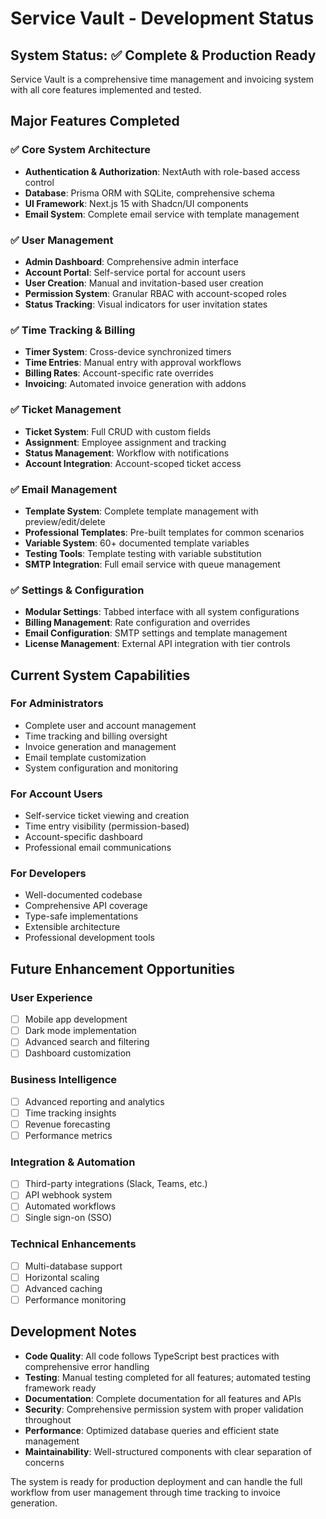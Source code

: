 # Service Vault - Development Status

## System Status: ✅ Complete & Production Ready

Service Vault is a comprehensive time management and invoicing system with all core features implemented and tested.

## Major Features Completed

### ✅ Core System Architecture
- **Authentication & Authorization**: NextAuth with role-based access control
- **Database**: Prisma ORM with SQLite, comprehensive schema
- **UI Framework**: Next.js 15 with Shadcn/UI components
- **Email System**: Complete email service with template management

### ✅ User Management
- **Admin Dashboard**: Comprehensive admin interface
- **Account Portal**: Self-service portal for account users  
- **User Creation**: Manual and invitation-based user creation
- **Permission System**: Granular RBAC with account-scoped roles
- **Status Tracking**: Visual indicators for user invitation states

### ✅ Time Tracking & Billing
- **Timer System**: Cross-device synchronized timers
- **Time Entries**: Manual entry with approval workflows
- **Billing Rates**: Account-specific rate overrides
- **Invoicing**: Automated invoice generation with addons

### ✅ Ticket Management
- **Ticket System**: Full CRUD with custom fields
- **Assignment**: Employee assignment and tracking
- **Status Management**: Workflow with notifications
- **Account Integration**: Account-scoped ticket access

### ✅ Email Management
- **Template System**: Complete template management with preview/edit/delete
- **Professional Templates**: Pre-built templates for common scenarios
- **Variable System**: 60+ documented template variables
- **Testing Tools**: Template testing with variable substitution
- **SMTP Integration**: Full email service with queue management

### ✅ Settings & Configuration
- **Modular Settings**: Tabbed interface with all system configurations
- **Billing Management**: Rate configuration and overrides
- **Email Configuration**: SMTP settings and template management
- **License Management**: External API integration with tier controls

## Current System Capabilities

### For Administrators
- Complete user and account management
- Time tracking and billing oversight
- Invoice generation and management
- Email template customization
- System configuration and monitoring

### For Account Users
- Self-service ticket viewing and creation
- Time entry visibility (permission-based)
- Account-specific dashboard
- Professional email communications

### For Developers
- Well-documented codebase
- Comprehensive API coverage
- Type-safe implementations
- Extensible architecture
- Professional development tools

## Future Enhancement Opportunities

### User Experience
- [ ] Mobile app development
- [ ] Dark mode implementation
- [ ] Advanced search and filtering
- [ ] Dashboard customization

### Business Intelligence
- [ ] Advanced reporting and analytics
- [ ] Time tracking insights
- [ ] Revenue forecasting
- [ ] Performance metrics

### Integration & Automation
- [ ] Third-party integrations (Slack, Teams, etc.)
- [ ] API webhook system
- [ ] Automated workflows
- [ ] Single sign-on (SSO)

### Technical Enhancements
- [ ] Multi-database support
- [ ] Horizontal scaling
- [ ] Advanced caching
- [ ] Performance monitoring

## Development Notes

- **Code Quality**: All code follows TypeScript best practices with comprehensive error handling
- **Testing**: Manual testing completed for all features; automated testing framework ready
- **Documentation**: Complete documentation for all features and APIs
- **Security**: Comprehensive permission system with proper validation throughout
- **Performance**: Optimized database queries and efficient state management
- **Maintainability**: Well-structured components with clear separation of concerns

The system is ready for production deployment and can handle the full workflow from user management through time tracking to invoice generation.